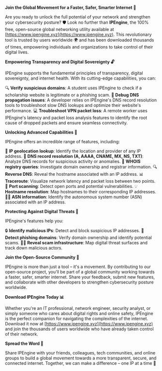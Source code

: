 **Join the Global Movement for a Faster, Safer, Smarter Internet 🚀**

Are you ready to unlock the full potential of your network and strengthen your cybersecurity posture? 🛡️ Look no further than **IPEngine**, the 100% free, open-source global networking utility available at [https://www.ipengine.xyz](https://www.ipengine.xyz). This revolutionary tool is trusted by users worldwide 🌍 and has been downloaded thousands of times, empowering individuals and organizations to take control of their digital lives.

**Empowering Transparency and Digital Sovereignty 🔓**

IPEngine supports the fundamental principles of transparency, digital sovereignty, and internet health. With its cutting-edge capabilities, you can:

🔍 **Verify suspicious domains**: A student uses IPEngine to check if a scholarship website is legitimate or a phishing scam.
👀 **Debug DNS propagation issues**: A developer relies on IPEngine's DNS record resolution tools to troubleshoot slow DNS lookups and optimize their website's performance.
💻 **Troubleshoot VPN packet loss**: A remote worker uses IPEngine's latency and packet loss analysis features to identify the root cause of dropped packets and ensure seamless connectivity.

**Unlocking Advanced Capabilities 🤖**

IPEngine offers an incredible range of features, including:

📍 **IP geolocation lookup**: Identify the location and provider of any IP address.
📡 **DNS record resolution (A, AAAA, CNAME, MX, NS, TXT)**: Analyze DNS records for suspicious activity or anomalies.
🚨 **WHOIS registry queries**: Investigate domain ownership and registrar information.
🔍 **Reverse DNS**: Reveal the hostname associated with an IP address.
📊 **Traceroute**: Visualize network latency and packet loss between two points.
🔄 **Port scanning**: Detect open ports and potential vulnerabilities.
💡 **Hostname resolution**: Map hostnames to their corresponding IP addresses.
🕵️‍♂️ **ASN information**: Identify the autonomous system number (ASN) associated with an IP address.

**Protecting Against Digital Threats 🚨**

IPEngine's features help you:

🔒 **Identify malicious IPs**: Detect and block suspicious IP addresses.
🎯 **Detect phishing domains**: Verify domain ownership and identify potential scams.
🕵️‍♂️ **Reveal scam infrastructure**: Map digital threat surfaces and track down malicious actors.

**Join the Open-Source Community 🤝**

IPEngine is more than just a tool – it's a movement. By contributing to our open-source project, you'll be part of a global community working towards a faster, safer, smarter internet. Share your feedback, submit new features, and collaborate with other developers to strengthen cybersecurity posture worldwide.

**Download IPEngine Today 📊**

Whether you're an IT professional, network engineer, security analyst, or simply someone who cares about digital rights and online safety, IPEngine is the perfect companion for navigating the complexities of the internet. Download it now at [https://www.ipengine.xyz](https://www.ipengine.xyz) and join the thousands of users worldwide who have already taken control of their network.

**Spread the Word 📢**

Share IPEngine with your friends, colleagues, tech communities, and online groups to build a global movement towards a more transparent, secure, and connected internet. Together, we can make a difference – one IP at a time 🔗